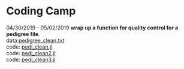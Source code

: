 # Coding Camp

04/30/2019 - 05/02/2019 
**wrap up a function for quality control for a pedigree file**.  
data:[pedigree_clean.txt](https://github.com/zhaotianjing/coding_camp/blob/master/pedigree_clean.txt)  
code: [pedi_clean.jl](https://github.com/zhaotianjing/coding_camp/blob/master/pedi_clean.jl)  
code: [pedi_clean2.jl](https://github.com/zhaotianjing/coding_camp/blob/master/pedi_clean2.jl)  
code: [pedi_clean3.jl](https://github.com/zhaotianjing/coding_camp/blob/master/pedi_clean3.jl)   
